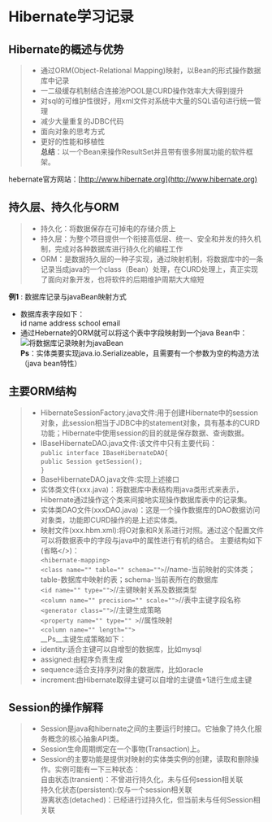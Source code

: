 # Hibernate学习记录
## Hibernate的概述与优势 ##
>+ 通过ORM(Object-Relational Mapping)映射，以Bean的形式操作数据库中记录  
>+ 一二级缓存机制结合连接池POOL是CURD操作效率大大得到提升
>+ 对sql的可维护性很好，用xml文件对系统中大量的SQL语句进行统一管理
>+ 减少大量重复的JDBC代码
>+ 面向对象的思考方式
>+ 更好的性能和移植性  
__总结__：以一个Bean来操作ResultSet并且带有很多附属功能的软件框架。

hebernate官方网站：[http://www.hibernate.org](http://www.hibernate.org)

## 持久层、持久化与ORM
>+ 持久化：将数据保存在可掉电的存储介质上
>+ 持久层：为整个项目提供一个衔接高低层、统一、安全和并发的持久机制，完成对各种数据库进行持久化的编程工作
>+ ORM：是数据持久层的一种子实现，通过映射机制，将数据库中的一条记录当成java的一个class（Bean）处理，在CURD处理上，真正实现了面向对象开发，也将软件的后期维护周期大大缩短

__例1__ :  数据库记录与javaBean映射方式
+ 数据库表字段如下：  
id name address school email
+ 通过Hebernate的ORM就可以将这个表中字段映射到一个java Bean中：  
![将数据库记录映射为javaBean]()  
__Ps__：实体类要实现java.io.Serializeable，且需要有一个参数为空的构造方法（java bean特性）

## 主要ORM结构 ##
>+ HibernateSessionFactory.java文件:用于创建Hibernate中的session对象，此session相当于JDBC中的statement对象，具有基本的CURD功能；Hibernate中使用session的目的就是保存数据、查询数据。
>+ IBaseHibernateDAO.java文件:该文件中只有主要代码：  
>`public interface IBaseHibernateDAO{`  
>`public Session getSession();`  
>`}`
>+ BaseHibernateDAO.java文件:实现上述接口
>+ 实体类文件(xxx.java)：将数据库中表结构用java类形式来表示，Hibernate通过操作这个类来间接地实现操作数据库表中的记录集。
>+ 实体类DAO文件(xxxDAO.java)：这是一个操作数据库的DAO数据访问对象类，功能即CURD操作的是上述实体类。
>+ 映射文件(xxx.hbm.xml):将O对象和R关系进行对照。通过这个配置文件可以将数据表中的字段与java中的属性进行有机的结合。
>主要结构如下(省略</>)：  
>`<hibernate-mapping>`  
>`<class name="" table="" schema="">`//name-当前映射的实体类；table-数据库中映射的表；schema-当前表所在的数据库  
>`<id name="" type="">`//主键映射关系及数据类型  
>`<column name="" precision="" scale="">`//表中主键字段名称  
>`<generator class="">`//主键生成策略  
>`<property name="" type="" >`//属性映射  
>`<column name="" length="">`  
>__Ps__主键生成策略如下：
>+ identity:适合主键可以自增型的数据库，比如mysql
>+ assigned:由程序负责生成
>+ sequence:适合支持序列对象的数据库，比如oracle
>+ increment:由Hibernate取得主键可以自增的主键值+1进行生成主键

## Session的操作解释
>+ Session是java和hibernate之间的主要运行时接口。它抽象了持久化服务概念的核心抽象API类。
>+ Session生命周期绑定在一个事物(Transaction)上。
>+ Session的主要功能是提供对映射的实体类实例的创建，读取和删除操作。实例可能有一下三种状态：  
>自由状态(transient)：不曾进行持久化，未与任何session相关联  
>持久化状态(persistent):仅与一个session相关联  
>游离状态(detached)：已经进行过持久化，但当前未与任何Session相关联
    
